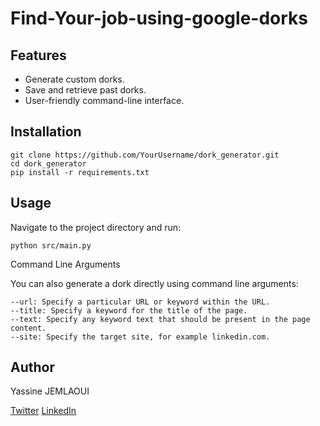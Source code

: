 # Find-Your-job-using-google-dorks

## Features
- Generate custom dorks.
- Save and retrieve past dorks.
- User-friendly command-line interface.

## Installation
```
git clone https://github.com/YourUsername/dork_generator.git
cd dork_generator
pip install -r requirements.txt
```
## Usage
Navigate to the project directory and run:
```
python src/main.py
```

Command Line Arguments

You can also generate a dork directly using command line arguments:

    --url: Specify a particular URL or keyword within the URL.
    --title: Specify a keyword for the title of the page.
    --text: Specify any keyword text that should be present in the page content.
    --site: Specify the target site, for example linkedin.com.
## Author
Yassine JEMLAOUI

[Twitter](https://twitter.com/KafkaYassine)
[LinkedIn](https://www.linkedin.com/in/yassine-jemlaoui-a4bb8b202/)
